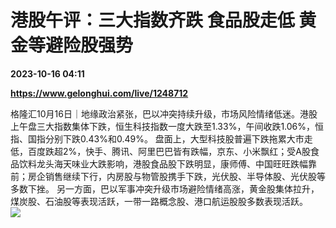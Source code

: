 # 港股午评：三大指数齐跌 食品股走低 黄金等避险股强势

**2023-10-16 04:11**

**https://www.gelonghui.com/live/1248712**

格隆汇10月16日｜地缘政治紧张，巴以冲突持续升级，市场风险情绪低迷。港股上午盘三大指数集体下跌，恒生科技指数一度大跌至1.33%，午间收跌1.06%，恒指、国指分别下跌0.43%和0.49%。 盘面上，大型科技股普遍下跌拖累大市走低，百度跌超2%，快手、腾讯、阿里巴巴皆有跌幅，京东、小米飘红；受A股食品饮料龙头海天味业大跌影响，港股食品股下跌明显，康师傅、中国旺旺跌幅靠前；房企销售继续下行，内房股与物管股携手下跌，光伏股、半导体股、光伏股等多数下挫。 另一方面，巴以军事冲突升级市场避险情绪高涨，黄金股集体拉升，煤炭股、石油股等表现活跃，一带一路概念股、港口航运股股多数表现活跃。  
![](https://img3.gelonghui.com/cfe39-e1b77451-6d89-40d2-84e4-eea85b23679e.png)